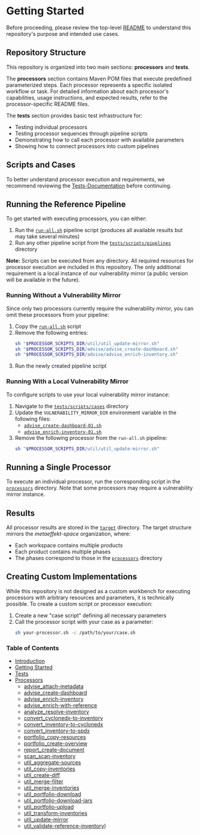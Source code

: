 # Getting Started

Before proceeding, please review the top-level [README](README.md) to understand this repository's purpose and intended use cases.

## Repository Structure

This repository is organized into two main sections: **processors** and **tests**.

The **processors** section contains Maven POM files that execute predefined parameterized steps. Each processor represents a specific isolated workflow or task. For detailed information about each processor's capabilities, usage instructions, and expected results, refer to the processor-specific README files.

The **tests** section provides basic test infrastructure for:
- Testing individual processors
- Testing processor sequences through pipeline scripts
- Demonstrating how to call each processor with available parameters
- Showing how to connect processors into custom pipelines

## Scripts and Cases

To better understand processor execution and requirements, we recommend reviewing the [Tests-Documentation](tests/README.md) before continuing.

## Running the Reference Pipeline

To get started with executing processors, you can either:

1. Run the [`run-all.sh`](tests/scripts/pipelines/run-all.sh) pipeline script (produces all available results but may take several minutes)
2. Run any other pipeline script from the [`tests/scripts/pipelines`](tests/scripts/pipelines) directory

**Note:** Scripts can be executed from any directory. All required resources for processor execution are included in this repository. The only additional requirement is a local instance of our vulnerability mirror (a public version will be available in the future).

### Running Without a Vulnerability Mirror

Since only two processors currently require the vulnerability mirror, you can omit these processors from your pipeline:

1. Copy the [`run-all.sh`](tests/scripts/pipelines/run-all.sh) script
2. Remove the following entries:
   ```bash
   sh "$PROCESSOR_SCRIPTS_DIR/util/util_update-mirror.sh"
   sh "$PROCESSOR_SCRIPTS_DIR/advise/advise_create-dashboard.sh"
   sh "$PROCESSOR_SCRIPTS_DIR/advise/advise_enrich-inventory.sh"
   ```
3. Run the newly created pipeline script

### Running With a Local Vulnerability Mirror

To configure scripts to use your local vulnerability mirror instance:

1. Navigate to the [`tests/scripts/cases`](tests/scripts/cases) directory
2. Update the `VULNERABILITY_MIRROR_DIR` environment variable in the following files:
    - [`advise_create-dashboard-01.sh`](tests/scripts/cases/advise/advise_create-dashboard-01.sh)
    - [`advise_enrich-inventory-01.sh`](tests/scripts/cases/advise/advise_enrich-inventory-01.sh)
3. Remove the following processor from the `run-all.sh` pipeline:
   ```bash
   sh "$PROCESSOR_SCRIPTS_DIR/util/util_update-mirror.sh"
   ```

## Running a Single Processor

To execute an individual processor, run the corresponding script in the [`processors`](tests/scripts/processors) directory. Note that some processors may require a vulnerability mirror instance.

## Results

All processor results are stored in the [`target`](tests/target) directory. The target structure mirrors the *metaeffekt-space* organization, where:
- Each workspace contains multiple products
- Each product contains multiple phases
- The phases correspond to those in the [`processors`](processors) directory

## Creating Custom Implementations

While this repository is not designed as a custom workbench for executing processors with arbitrary resources and parameters, it is technically possible. To create a custom script or processor execution:

1. Create a new "case script" defining all necessary parameters
2. Call the processor script with your case as a parameter:
   ```bash
   sh your-processor.sh -c /path/to/your/case.sh
   ```

### Table of Contents
* [Introduction](README.md)
* [Getting Started](GETTING_STARTED.md)
* [Tests](tests/README.md)
* [Processors](processors/README.md)
  * [advise_attach-metadata](processors/advise/advise_attach-metadata.md)
  * [advise_create-dashboard](processors/advise/advise_create-dashboard.md)
  * [advise_enrich-inventory](processors/advise/advise_enrich-inventory.md)
  * [advise_enrich-with-reference](processors/advise/advise_enrich-with-reference.md)
  * [analyze_resolve-inventory](processors/analyze/analyze_resolve-inventory.md)
  * [convert_cyclonedx-to-inventory](processors/convert/convert_cyclonedx-to-inventory.md)
  * [convert_inventory-to-cyclonedx](processors/convert/convert_inventory-to-cyclonedx.md)
  * [convert_inventory-to-spdx](processors/convert/convert_inventory-to-spdx.md)
  * [portfolio_copy-resources](processors/portfolio/portfolio_copy-resources.md)
  * [portfolio_create-overview](processors/portfolio/portfolio_create-overview.md)
  * [report_create-document](processors/report/report_create-document.md)
  * [scan_scan-inventory](processors/scan/scan_scan-inventory.md)
  * [util_aggregate-sources](processors/util/util_aggregate-sources.md)
  * [util_copy-inventories](processors/util/util_copy-inventories.md)
  * [util_create-diff](processors/util/util_create-diff.md)
  * [util_merge-filter](processors/util/util_merge-filter.md)
  * [util_merge-inventories](processors/util/util_merge-inventories.md)
  * [util_portfolio-download](processors/util/util_portfolio-download.md)
  * [util_portfolio-download-jars](processors/util/util_portfolio-download-jars.md)
  * [util_portfolio-upload](processors/util/util_portfolio-upload.md)
  * [util_transform-inventories](processors/util/util_transform-inventories.md)
  * [util_update-mirror](processors/util/util_update-mirror.md)
  * [util_validate-reference-inventory](processors/util/util_validate-reference-inventory.md))